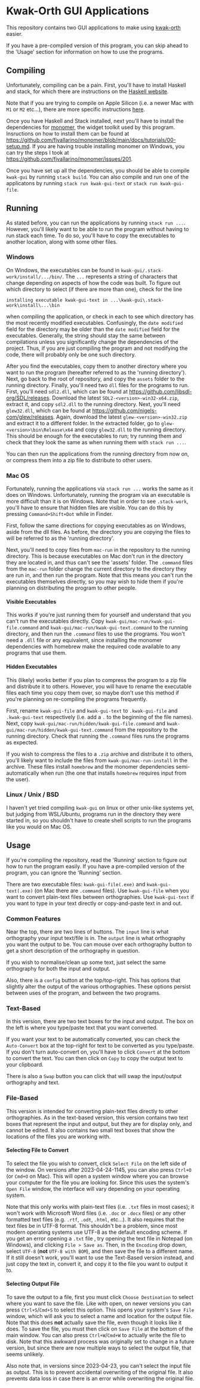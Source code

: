 # Kwak-Orth GUI Applications

This repository contains two GUI applications to make using [kwak-orth](https://github.com/Anteproperispomenon/kwak-orth) 
easier. 

If you have a pre-compiled version of this program, you can skip ahead to the 'Usage' section
for information on how to use the programs.

## Compiling

Unfortunately, compiling can be a pain. First, you'll have to install Haskell and stack, for which there are instructions
on the [Haskell website](https://www.haskell.org/downloads/). 

Note that if you are trying to compile on Apple Silicon (i.e. a newer Mac with `M1` or `M2` etc...), 
there are more specific instructions [here](docs/apple-silicon.md).

Once you have Haskell and Stack installed, next you'll have to install the dependencies for 
[monomer](https://github.com/fjvallarino/monomer), the widget toolkit used by this program. Insructions
on how to install them can be found at <https://github.com/fjvallarino/monomer/blob/main/docs/tutorials/00-setup.md>.
If you are having trouble installing monomer on Windows, you can try the steps I took at <https://github.com/fjvallarino/monomer/issues/201>.

Once you have set up all the dependencies, you should be able to compile `kwak-gui` by running
`stack build`. You can also compile and run one of the applicatons by running `stack run kwak-gui-text`
or `stack run kwak-gui-file`.


## Running

As stated before, you can run the applications by running `stack run ...`. However, you'll likely
want to be able to run the program without having to run stack each time. To do so, you'll have
to copy the executables to another location, along with some other files.

### Windows

On Windows, the executables can be found in `kwak-gui/.stack-work/install/.../bin/`. The `...`
represents a string of characters that change depending on aspects of how the code was built.
To figure out which directory to select (if there are more than one), check for the line

``` installing executable kwak-gui-text in ...\kwak-gui\.stack-work\install\...\bin ```

when compiling the application, or check in each to see which directory has the most
recently modified executables. Confusingly, the `date modified` field for the
directory may be older than the `date modified` field for the executables. Generally,
the string should stay the same between compilations unless you significantly change the
dependencies of the project. Thus, if you are just compiling the program and not modifying 
the code, there will probably only be one such directory.

After you find the executables, copy them to another directory  where you want to run
the program (hereafter referred to as the 'running directory'). Next, go back to the 
root of repository, and copy the `assets` folder to the running directory. Finally, 
you'll need two `dll` files for the programs to run. First, you'll need `sdl2.dll`,
which can be found at <https://github.com/libsdl-org/SDL/releases>. Download the latest
`SDL2-<version>-win32-x64.zip`, extract it, and copy `sdl2.dll` to the running
directory. Next, you'll need `glew32.dll`, which can be found at 
<https://github.com/nigels-com/glew/releases>. Again, download the latest
`glew-<version>-win32.zip` and extract it to a different folder. In the extracted
folder, go to `glew-<version>\bin\Release\x64` and copy `glew32.dll` to the
running directory. This should be enough for the executables to run; try running
them and check that they look the same as when running them with `stack run ...`.

You can then run the applications from the running directory from now on, or
compress them into a zip file to distribute to other users.

### Mac OS

Fortunately, running the applications via `stack run ...` works the same as it
does on Windows. Unfortunately, running the program via an executable is more
difficult than it is on Windows. Note that in order to see `.stack-work`, you'll
have to ensure that hidden files are visible. You can do this by pressing
`Command+Shift+Dot` while in Finder.

First, follow the same directions for copying executables as on Windows, aside
from the dll files. As before, the directory you are copying the files to will
be referred to as the 'running directory'.

Next, you'll need to copy files from `mac-run` in the repository to the
running directory. This is because executables on Mac don't run in the
directory they are located in, and thus can't see the 'assets' folder.
The `.command` files from the `mac-run` folder change the current directory
to the directory they are run in, and then run the program. Note that this
means you can't run the executables themselves directly, so you may wish
to hide them if you're planning on distributing the program to other people.

#### Visible Executables

This works if you're just running them for yourself and understand that you 
can't run the executables directly. Copy `kwak-gui/mac-run/kwak-gui-file.command`
and `kwak-gui/mac-run/kwak-gui-text.command` to the running directory, and then
run the `.command` files to use the programs. You won't need a `.dll` file or
any equivalent, since installing the monomer dependencies with homebrew make
the required code available to any programs that use them.

#### Hidden Executables

This (likely) works better if you plan to compress the program to a zip file
and distribute it to others. However, you will have to rename the executable
files each time you copy them over, so maybe don't use this method if you're
planning on re-compiling the programs frequently.

First, rename `kwak-gui-file` and `kwak-gui-text` to `.kwak-gui-file` and
`.kwak-gui-text` respectively (i.e. add a `.` to the beginning of the file
names). Next, copy `kwak-gui/mac-run/hidden/kwak-gui-file.command` and
`kwak-gui/mac-run/hidden/kwak-gui-text.command` from the repository to 
the running directory. Check that running the `.command` files runs the
programs as expected. 

If you wish to compress the files to a `.zip` archive and distribute it to
others, you'll likely want to include the files from `kwak-gui/mac-run-install`
in the archive. These files install `homebrew` and the monomer dependencies 
semi-automatically when run (the one that installs `homebrew` requires input
from the user). 

### Linux / Unix / BSD

I haven't yet tried compiling `kwak-gui` on linux or other unix-like systems
yet, but judging from WSL/Ubuntu, programs run in the directory they were
started in, so you shouldn't have to create shell scripts to run the programs
like you would on Mac OS.

## Usage

If you're compiling the repository, read the 'Running' section to figure out
how to run the program easily. If you have a pre-compiled version of the
program, you can ignore the 'Running' section. 

There are two executable files: `kwak-gui-file(.exe)` and `kwak-gui-text(.exe)`
(on Mac there are `.command` files). Use `kwak-gui-file` when you want to convert
plain-text files between orthographies. Use `kwak-gui-text` if you want to type in
your text directly or copy-and-paste text in and out.

### Common Features

Near the top, there are two lines of buttons. The `input` line is what orthography
your input text/file is in. The `output` line is what orthography you want the output
to be. You can mouse over each orthography button to get a short description of
the orthography in question.

If you wish to normalise/clean up some text, just select the same orthography for
both the input and output.

Also, there is a `config` button at the top/top-right. This has options that slightly
alter the output of the various orthographies. These options persist between uses
of the program, and between the two programs.

### Text-Based

In this version, there are two text boxes for the input and output. The box on the
left is where you type/paste text that you want converted.

If you want your text to be automatically converted, you can check the `Auto-Convert`
box at the top-right for text to be converted as you type/paste. If you don't turn
auto-convert on, you'll have to click `Convert` at the bottom to convert the text.
You can then click on `Copy` to copy the output text to your clipboard.

There is also a `Swap` button you can click that will swap the input/output orthography
and text. 

### File-Based

This version is intended for converting plain-text files directly to other orthographies.
As in the text-based version, this version contains two text boxes that represent the
input and output, but they are for display only, and cannot be edited. It also contains
two small text boxes that show the locations of the files you are working with.

#### Selecting File to Convert

To select the file you wish to convert, click `Select File` on the left side of the window.
On versions after 2023-04-24-1145, you can also press `Ctrl+O` (or `Cmd+O` on Mac).
This will open a system window where you can browse your computer for the file you are
looking for. Since this uses the system's `Open File` window, the interface will vary
depending on your operating system.

Note that this only works with plain-text files (i.e. `.txt` files in most cases); it
won't work with Microsoft Word files (i.e. `.doc` or `.docx` files) or any other 
formatted text files (e.g. `.rtf`, `.odt`, `.html`, etc...). It also requires that the
text files be in UTF-8 format. This shouldn't be a problem, since most modern operating 
systems use UTF-8 as the default encoding scheme. If you get an error opening a `.txt` file
, try opening the text file in Notepad (on Windows), and clicking `File > Save as`. Then, 
in the `Encoding` drop down, select `UTF-8` (**not** `UTF-8 with BOM`), and then save the
file to a different name. If it still doesn't work, you'll want to use the Text-Based
version instead, and just copy the text in, convert it, and copy it to the file you
want to output it to.

#### Selecting Output File

To save the output to a file, first you must click `Choose Destination` to select where
you want to save the file. Like with open, on newer versions you can press `Ctrl+S`/`Cmd+S`
to select this option. This opens your system's `Save File` window, which will ask
you to select a name and location for the output file. Note that this does **not**
actually save the file, even though it looks like it does. To save the file, you must
then click on `Save File` at the bottom of the main window. You can also press
`Ctrl+W`/`Cmd+W` to actually write the file to disk. Note that this awkward process
was originally set to change in a future version, but since there are now multiple
ways to select the output file, that seems unlikely.

Also note that, in versions since 2023-04-23, you can't select the input file as
output. This is to prevent accidental overwriting of the original file. It also
prevents data loss in case there is an error while overwriting the original file.

